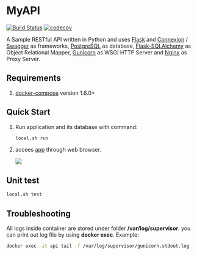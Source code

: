 MyAPI
======

[![Build Status](https://travis-ci.org/butomo1989/myAPI.svg?branch=master)](https://travis-ci.org/butomo1989/myAPI)
[![codecov](https://codecov.io/gh/butomo1989/myAPI/branch/master/graph/badge.svg)](https://codecov.io/gh/butomo1989/myAPI)


A Sample RESTful API written in Python and uses [Flask](http://flask.pocoo.org) and [Connexion](https://github.com/zalando/connexion) / [Swagger](http://swagger.io) as frameworks, [PostgreSQL](https://www.postgresql.org) as database, [Flask-SQLAlchemy](http://flask-sqlalchemy.pocoo.org/2.1/) as Object Relational Mapper, [Gunicorn](http://gunicorn.org) as WSGI HTTP Server and [Nginx](https://nginx.org/en/) as Proxy Server.

Requirements
------------
1. [docker-compose](https://docs.docker.com/compose/install/) version 1.6.0+

Quick Start
-----------
1. Run application and its database with command:

	```bash
	local.sh run
	```

2. accees [app](http://127.0.0.1/ui) through web browser.

	![][app]

Unit test
---------
```bash
local.sh test
```

Troubleshooting
---------------
All logs inside container are stored under folder **/var/log/supervisor**. you can print out log file by using **docker exec**. Example:

```bash
docker exec -it api tail -f /var/log/supervisor/gunicorn.stdout.log
```

[app]: <img/app.png>
